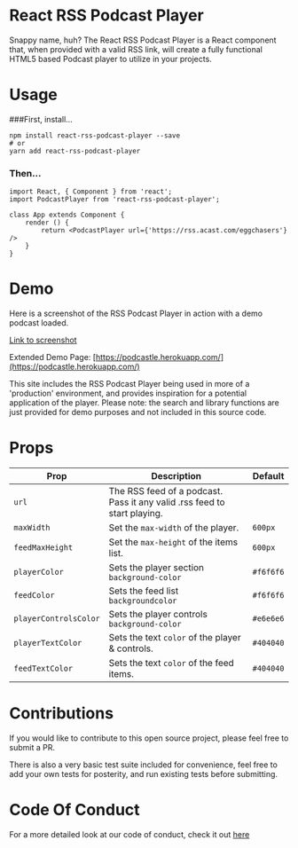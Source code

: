# React RSS Podcast Player

Snappy name, huh? The React RSS Podcast Player is a React component that, when provided with a valid RSS link, will create a fully functional HTML5 based Podcast player to utilize in your projects.


# Usage

###First, install...

	npm install react-rss-podcast-player --save
	# or
	yarn add react-rss-podcast-player  


<!-- -->

### Then...

	import React, { Component } from 'react';
	import PodcastPlayer from 'react-rss-podcast-player';

	class App extends Component {
  		render () {
	    	return <PodcastPlayer url={'https://rss.acast.com/eggchasers'} />
  		}
	}


# Demo

Here is a screenshot of the RSS Podcast Player in action with a demo podcast loaded.

[Link to screenshot](https://s3.amazonaws.com/motoportfoliobucket/github/rss_podcast_player_screenshot.jpg)



Extended Demo Page: [https://podcastle.herokuapp.com/](https://podcastle.herokuapp.com/)

This site includes the RSS Podcast Player being used in more of a 'production' environment, and provides inspiration for a potential application of the player. Please note: the search and library functions are just provided for demo purposes and not included in this source code.



# Props


| Prop          | Description     | Default |
|-------------- |-----------------| --------------|
| `url`		      | The RSS feed of a podcast. Pass it any valid .rss feed to start playing.       |          |
| `maxWidth`     | Set the `max-width` of the player.       |      `600px`     |
| `feedMaxHeight`  | Set the `max-height` of the items list.       | `600px` |
| `playerColor`	      | Sets the player section `background-color`     | `#f6f6f6` |
| `feedColor`    | Sets the feed list `backgroundcolor`     | `#f6f6f6` |
| `playerControlsColor` | Sets the player controls `background-color`   | `#e6e6e6` |
| `playerTextColor`    | Sets the text `color` of the player & controls.   |     `#404040`     |
| `feedTextColor`    | Sets the text `color` of the feed items.   |   `#404040`     |


# Contributions

If you would like to contribute to this open source project, please feel free to submit a PR.

There is also a very basic test suite included for convenience, feel free to add your own tests for posterity, and run existing tests before submitting.


# Code Of Conduct

For a more detailed look at our code of conduct, check it out [here](https://github.com/titchimoto/react-rss-podcast-component/blob/master/CODE_OF_CONDUCT.md)
